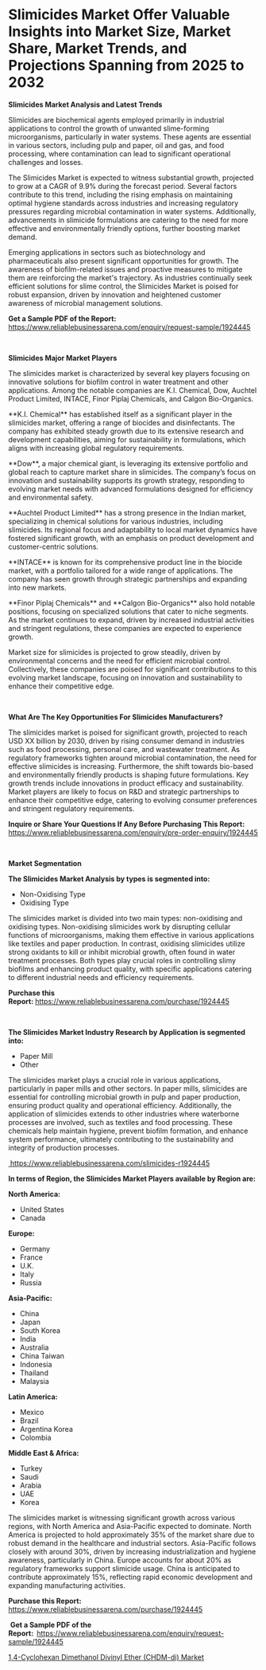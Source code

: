 <p><h1>Slimicides Market Offer Valuable Insights into Market Size, Market Share, Market Trends, and Projections Spanning from 2025 to 2032</h1></p><p><strong>Slimicides Market Analysis and Latest Trends</strong></p>
<p><p>Slimicides are biochemical agents employed primarily in industrial applications to control the growth of unwanted slime-forming microorganisms, particularly in water systems. These agents are essential in various sectors, including pulp and paper, oil and gas, and food processing, where contamination can lead to significant operational challenges and losses. </p><p>The Slimicides Market is expected to witness substantial growth, projected to grow at a CAGR of 9.9% during the forecast period. Several factors contribute to this trend, including the rising emphasis on maintaining optimal hygiene standards across industries and increasing regulatory pressures regarding microbial contamination in water systems. Additionally, advancements in slimicide formulations are catering to the need for more effective and environmentally friendly options, further boosting market demand.</p><p>Emerging applications in sectors such as biotechnology and pharmaceuticals also present significant opportunities for growth. The awareness of biofilm-related issues and proactive measures to mitigate them are reinforcing the market's trajectory. As industries continually seek efficient solutions for slime control, the Slimicides Market is poised for robust expansion, driven by innovation and heightened customer awareness of microbial management solutions.</p></p>
<p><strong>Get a Sample PDF of the Report:&nbsp;</strong> <a href="https://www.reliablebusinessarena.com/enquiry/request-sample/1924445?utm_campaign=3526&utm_medium=2&utm_source=Github&utm_content=ia&utm_term=28032025&utm_id=slimicides">https://www.reliablebusinessarena.com/enquiry/request-sample/1924445</a></p>
<p>&nbsp;</p>
<p><strong>Slimicides Major Market Players</strong></p>
<p><p>The slimicides market is characterized by several key players focusing on innovative solutions for biofilm control in water treatment and other applications. Among the notable companies are K.I. Chemical, Dow, Auchtel Product Limited, INTACE, Finor Piplaj Chemicals, and Calgon Bio-Organics.</p><p>**K.I. Chemical** has established itself as a significant player in the slimicides market, offering a range of biocides and disinfectants. The company has exhibited steady growth due to its extensive research and development capabilities, aiming for sustainability in formulations, which aligns with increasing global regulatory requirements. </p><p>**Dow**, a major chemical giant, is leveraging its extensive portfolio and global reach to capture market share in slimicides. The company’s focus on innovation and sustainability supports its growth strategy, responding to evolving market needs with advanced formulations designed for efficiency and environmental safety.</p><p>**Auchtel Product Limited** has a strong presence in the Indian market, specializing in chemical solutions for various industries, including slimicides. Its regional focus and adaptability to local market dynamics have fostered significant growth, with an emphasis on product development and customer-centric solutions.</p><p>**INTACE** is known for its comprehensive product line in the biocide market, with a portfolio tailored for a wide range of applications. The company has seen growth through strategic partnerships and expanding into new markets.</p><p>**Finor Piplaj Chemicals** and **Calgon Bio-Organics** also hold notable positions, focusing on specialized solutions that cater to niche segments. As the market continues to expand, driven by increased industrial activities and stringent regulations, these companies are expected to experience growth.</p><p>Market size for slimicides is projected to grow steadily, driven by environmental concerns and the need for efficient microbial control. Collectively, these companies are poised for significant contributions to this evolving market landscape, focusing on innovation and sustainability to enhance their competitive edge.</p></p>
<p>&nbsp;</p>
<p><strong>What Are The Key Opportunities For Slimicides Manufacturers?</strong></p>
<p><p>The slimicides market is poised for significant growth, projected to reach USD XX billion by 2030, driven by rising consumer demand in industries such as food processing, personal care, and wastewater treatment. As regulatory frameworks tighten around microbial contamination, the need for effective slimicides is increasing. Furthermore, the shift towards bio-based and environmentally friendly products is shaping future formulations. Key growth trends include innovations in product efficacy and sustainability. Market players are likely to focus on R&D and strategic partnerships to enhance their competitive edge, catering to evolving consumer preferences and stringent regulatory requirements.</p></p>
<p><strong>Inquire or Share Your Questions If Any Before Purchasing This Report:</strong> <a href="https://www.reliablebusinessarena.com/enquiry/pre-order-enquiry/1924445?utm_campaign=3526&utm_medium=2&utm_source=Github&utm_content=ia&utm_term=28032025&utm_id=slimicides">https://www.reliablebusinessarena.com/enquiry/pre-order-enquiry/1924445</a></p>
<p>&nbsp;</p>
<p><strong>Market Segmentation</strong></p>
<p><strong>The Slimicides Market Analysis by types is segmented into:</strong></p>
<p><ul><li>Non-Oxidising Type</li><li>Oxidising Type</li></ul></p>
<p><p>The slimicides market is divided into two main types: non-oxidising and oxidising types. Non-oxidising slimicides work by disrupting cellular functions of microorganisms, making them effective in various applications like textiles and paper production. In contrast, oxidising slimicides utilize strong oxidants to kill or inhibit microbial growth, often found in water treatment processes. Both types play crucial roles in controlling slimy biofilms and enhancing product quality, with specific applications catering to different industrial needs and efficiency requirements.</p></p>
<p><strong>Purchase this Report:&nbsp;</strong><a href="https://www.reliablebusinessarena.com/purchase/1924445?utm_campaign=3526&utm_medium=2&utm_source=Github&utm_content=ia&utm_term=28032025&utm_id=slimicides">https://www.reliablebusinessarena.com/purchase/1924445</a></p>
<p>&nbsp;</p>
<p><strong>The Slimicides Market Industry Research by Application is segmented into:</strong></p>
<p><ul><li>Paper Mill</li><li>Other</li></ul></p>
<p><p>The slimicides market plays a crucial role in various applications, particularly in paper mills and other sectors. In paper mills, slimicides are essential for controlling microbial growth in pulp and paper production, ensuring product quality and operational efficiency. Additionally, the application of slimicides extends to other industries where waterborne processes are involved, such as textiles and food processing. These chemicals help maintain hygiene, prevent biofilm formation, and enhance system performance, ultimately contributing to the sustainability and integrity of production processes.</p></p>
<p><a href="https://www.reliablebusinessarena.com/slimicides-r1924445?utm_campaign=3526&utm_medium=2&utm_source=Github&utm_content=ia&utm_term=28032025&utm_id=slimicides">&nbsp;https://www.reliablebusinessarena.com/slimicides-r1924445</a></p>
<p><strong>In terms of Region, the Slimicides Market Players available by Region are:</strong></p>
<p>
    <p> <strong> North America: </strong>
        <ul>
            <li>United States</li>
            <li>Canada</li>
        </ul>
        </p> 
    <p> <strong> Europe: </strong>
        <ul>
            <li>Germany</li>
            <li>France</li>
            <li>U.K.</li>
            <li>Italy</li>
            <li>Russia</li>
        </ul>
        </p> 
    <p> <strong> Asia-Pacific: </strong>
        <ul>
            <li>China</li>
            <li>Japan</li>
            <li>South Korea</li>
            <li>India</li>
            <li>Australia</li>
            <li>China Taiwan</li>
            <li>Indonesia</li>
            <li>Thailand</li>
            <li>Malaysia</li>
        </ul>
        </p> 
    <p> <strong> Latin America: </strong>
        <ul>
            <li>Mexico</li>
            <li>Brazil</li>
            <li>Argentina Korea</li>
            <li>Colombia</li>
        </ul>
        </p> 
    <p> <strong> Middle East & Africa: </strong>
        <ul>
            <li>Turkey</li>
            <li>Saudi</li>
            <li>Arabia</li>
            <li>UAE</li>
            <li>Korea</li>
        </ul>
    </p>
    </p>
<p><p>The slimicides market is witnessing significant growth across various regions, with North America and Asia-Pacific expected to dominate. North America is projected to hold approximately 35% of the market share due to robust demand in the healthcare and industrial sectors. Asia-Pacific follows closely with around 30%, driven by increasing industrialization and hygiene awareness, particularly in China. Europe accounts for about 20% as regulatory frameworks support slimicide usage. China is anticipated to contribute approximately 15%, reflecting rapid economic development and expanding manufacturing activities.</p></p>
<p><strong>Purchase this Report: </strong><a href="https://www.reliablebusinessarena.com/purchase/1924445?utm_campaign=3526&utm_medium=2&utm_source=Github&utm_content=ia&utm_term=28032025&utm_id=slimicides">https://www.reliablebusinessarena.com/purchase/1924445</a></p>
<p>&nbsp;<strong>Get a Sample PDF of the Report:&nbsp;&nbsp;</strong><a href="https://www.reliablebusinessarena.com/enquiry/request-sample/1924445?utm_campaign=3526&utm_medium=2&utm_source=Github&utm_content=ia&utm_term=28032025&utm_id=slimicides">https://www.reliablebusinessarena.com/enquiry/request-sample/1924445</a></p>
<p><strong></strong></p>
<p><p><a href="https://github.com/krulicfidura/Market-Research-Report-List-1/blob/main/14-cyclohexan-dimethanol-divinyl-ether-chdm-di-market.md?utm_campaign=3526&utm_medium=2&utm_source=Github&utm_content=ia&utm_term=28032025&utm_id=slimicides">1,4-Cyclohexan Dimethanol Divinyl Ether (CHDM-di) Market</a></p></p>